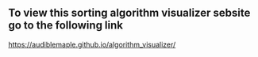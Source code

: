 ## To view this sorting algorithm visualizer sebsite go to the following link
https://audiblemaple.github.io/algorithm_visualizer/

